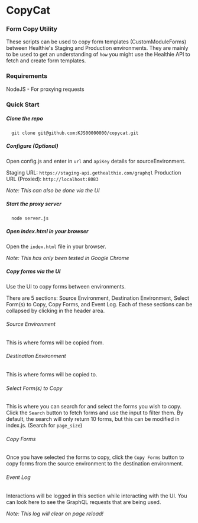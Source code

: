 # CopyCat
### Form Copy Utility
These scripts can be used to copy form templates (CustomModuleForms) between Healthie's Staging and Production environments. They are mainly to be used to get an understanding of `how` you might use the Healthie API to fetch and create form templates.

### Requirements
NodeJS - For proxying requests

### Quick Start
##### Clone the repo
```
  git clone git@github.com:KJS00000000/copycat.git
```
##### Configure (Optional)
Open config.js and enter in `url` and `apiKey` details for sourceEnvironment.

Staging URL: `https://staging-api.gethealthie.com/graphql`
Production URL (Proxied): `http://localhost:8083`

<em>Note: This can also be done via the UI</em>
##### Start the proxy server
```
  node server.js
```
##### Open index.html in your browser
Open the `index.html` file in your browser. 

<em>Note: This has only been tested in Google Chrome</em>
##### Copy forms via the UI
Use the UI to copy forms between environments.

There are 5 sections: Source Environment, Destination Environment, Select Form(s) to Copy, Copy Forms, and Event Log. Each of these sections can be collapsed by clicking in the header area. 

###### Source Environment
This is where forms will be copied from.
###### Destination Environment
This is where forms will be copied to.
###### Select Form(s) to Copy
This is where you can search for and select the forms you wish to copy. Click the `Search` button to fetch forms and use the input to filter them. By default, the search will only return 10 forms, but this can be modified in index.js. (Search for `page_size`)
###### Copy Forms
Once you have selected the forms to copy, click the `Copy Forms` button to copy forms from the source environment to the destination environment.
###### Event Log
Interactions will be logged in this section while interacting with the UI. You can look here to see the GraphQL requests that are being used.

<em>Note: This log will clear on page reload!</em>

